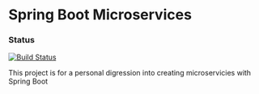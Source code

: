 # Spring Boot Microservices

### Status
[![Build Status](https://travis-ci.org/jimador/spring-boot-microservices.png)](https://travis-ci.org/jimador/spring-boot-microservices)

This project is for a personal digression into creating microservicies with Spring Boot

[Spring]: https://start.spring.io/
